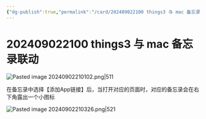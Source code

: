 ```yaml
---
{"dg-publish":true,"permalink":"/card/202409022100 things3 与 mac 备忘录联动/","tags":["things3","mac"],"noteIcon":"2","created":"2024-09-02T21:00:47+08:00","updated":"2024-09-02T22:07:50+08:00"}
---
```



# 202409022100 things3 与 mac 备忘录联动

![Pasted image 20240902210102.png|511](/img/user/attachs/Pasted%20image%2020240902210102.png)

在备忘录中选择【添加App链接】后，当打开对应的页面时，对应的备忘录会在右下角露出一个小图标


![Pasted image 20240902210326.png|521](/img/user/attachs/Pasted%20image%2020240902210326.png)
